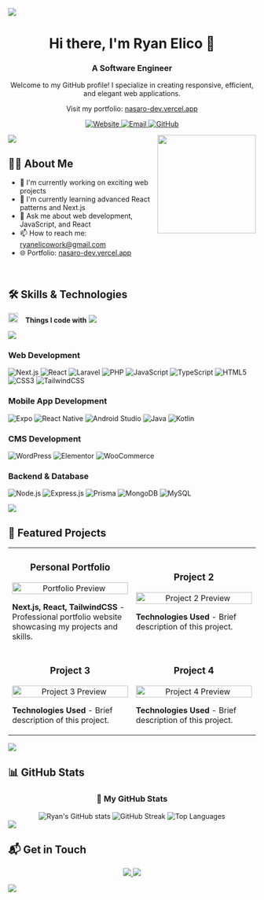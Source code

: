 <img src="https://user-images.githubusercontent.com/73097560/115834477-dbab4500-a447-11eb-908a-139a6edaec5c.gif">

<h1 align="center">Hi there, I'm Ryan Elico 👋</h1>

<h3 align="center">A Software Engineer</h3>

<div align="center">
  <p>Welcome to my GitHub profile! I specialize in creating responsive, efficient, and elegant web applications.</p>
  <p>Visit my portfolio: <a href="https://nasaro-dev.vercel.app" target="_blank">nasaro-dev.vercel.app</a></p>
  
  <p align="center">
    <a href="https://nasaro-dev.vercel.app">
      <img src="https://img.shields.io/badge/Website-nasaro--dev-blue?style=flat-square&logo=vercel" alt="Website">
    </a>
    <a href="mailto:ryanelicowork@gmail.com">
      <img src="https://img.shields.io/badge/Email-Contact%20Me-red?style=flat-square&logo=gmail" alt="Email">
    </a>
    <a href="https://github.com/Ryan-ark">
      <img src="https://img.shields.io/badge/GitHub-Profile-black?style=flat-square&logo=github" alt="GitHub">
    </a>
  </p>
</div>

<img src="https://user-images.githubusercontent.com/73097560/115834477-dbab4500-a447-11eb-908a-139a6edaec5c.gif">

<img align='right' src='https://user-images.githubusercontent.com/5713670/87202985-820dcb80-c2b6-11ea-9f56-7ec461c497c3.gif' width='200'>

## 👨‍💻 About Me

- 🔭 I'm currently working on exciting web projects
- 🌱 I'm currently learning advanced React patterns and Next.js
- 💬 Ask me about web development, JavaScript, and React
- 📫 How to reach me: ryanelicowork@gmail.com
- 🌐 Portfolio: <a href="https://nasaro-dev.vercel.app" target="_blank">nasaro-dev.vercel.app</a>

<br/>

## 🛠️ Skills & Technologies

<img src="https://media2.giphy.com/media/QssGEmpkyEOhBCb7e1/giphy.gif?cid=ecf05e47a0n3gi1bfqntqmob8g9aid1oyj2wr3ds3mg700bl&rid=giphy.gif" width="20"> &ensp; <b> Things I code with</b>
<img src="https://user-images.githubusercontent.com/73097560/115834477-dbab4500-a447-11eb-908a-139a6edaec5c.gif"><br>

<p align="left">
<img src="https://skillicons.dev/icons?i=html,css,js,ts,nextjs,react,tailwind,laravel,php,androidstudio,wordpress,figma,nodejs,express,prisma,mongodb,mysql,git,github,vscode,vercel" />
</p>

### Web Development
![Next.js](https://img.shields.io/badge/Next.js-000000?style=for-the-badge&logo=next.js&logoColor=white)
![React](https://img.shields.io/badge/React-20232A?style=for-the-badge&logo=react&logoColor=61DAFB)
![Laravel](https://img.shields.io/badge/Laravel-FF2D20?style=for-the-badge&logo=laravel&logoColor=white)
![PHP](https://img.shields.io/badge/PHP-777BB4?style=for-the-badge&logo=php&logoColor=white)
![JavaScript](https://img.shields.io/badge/JavaScript-F7DF1E?style=for-the-badge&logo=javascript&logoColor=black)
![TypeScript](https://img.shields.io/badge/TypeScript-007ACC?style=for-the-badge&logo=typescript&logoColor=white)
![HTML5](https://img.shields.io/badge/HTML5-E34F26?style=for-the-badge&logo=html5&logoColor=white)
![CSS3](https://img.shields.io/badge/CSS3-1572B6?style=for-the-badge&logo=css3&logoColor=white)
![TailwindCSS](https://img.shields.io/badge/Tailwind_CSS-38B2AC?style=for-the-badge&logo=tailwind-css&logoColor=white)

### Mobile App Development
![Expo](https://img.shields.io/badge/Expo-000020?style=for-the-badge&logo=expo&logoColor=white)
![React Native](https://img.shields.io/badge/React_Native-20232A?style=for-the-badge&logo=react&logoColor=61DAFB)
![Android Studio](https://img.shields.io/badge/Android_Studio-3DDC84?style=for-the-badge&logo=android-studio&logoColor=white)
![Java](https://img.shields.io/badge/Java-ED8B00?style=for-the-badge&logo=java&logoColor=white)
![Kotlin](https://img.shields.io/badge/Kotlin-0095D5?style=for-the-badge&logo=kotlin&logoColor=white)

### CMS Development
![WordPress](https://img.shields.io/badge/WordPress-21759B?style=for-the-badge&logo=wordpress&logoColor=white)
![Elementor](https://img.shields.io/badge/Elementor-92003B?style=for-the-badge&logo=elementor&logoColor=white)
![WooCommerce](https://img.shields.io/badge/WooCommerce-96588A?style=for-the-badge&logo=woocommerce&logoColor=white)

### Backend & Database
![Node.js](https://img.shields.io/badge/Node.js-43853D?style=for-the-badge&logo=node.js&logoColor=white)
![Express.js](https://img.shields.io/badge/Express.js-404D59?style=for-the-badge&logo=express&logoColor=white)
![Prisma](https://img.shields.io/badge/Prisma-2D3748?style=for-the-badge&logo=prisma&logoColor=white)
![MongoDB](https://img.shields.io/badge/MongoDB-4EA94B?style=for-the-badge&logo=mongodb&logoColor=white)
![MySQL](https://img.shields.io/badge/MySQL-00000F?style=for-the-badge&logo=mysql&logoColor=white)

<img src="https://user-images.githubusercontent.com/73097560/115834477-dbab4500-a447-11eb-908a-139a6edaec5c.gif">

## 📂 Featured Projects

<table>
  <tr>
    <td width="50%">
      <h3 align="center">Personal Portfolio</h3>
      <p align="center">
        <a href="https://nasaro-dev.vercel.app" target="_blank">
          <img src="https://via.placeholder.com/300x200?text=Project+Preview" width="100%" alt="Portfolio Preview"/>
        </a>
      </p>
      <p>
        <strong>Next.js, React, TailwindCSS</strong> - Professional portfolio website showcasing my projects and skills.
      </p>
    </td>
    <td width="50%">
      <h3 align="center">Project 2</h3>
      <p align="center">
        <a href="#" target="_blank">
          <img src="https://via.placeholder.com/300x200?text=Project+2+Preview" width="100%" alt="Project 2 Preview"/>
        </a>
      </p>
      <p>
        <strong>Technologies Used</strong> - Brief description of this project.
      </p>
    </td>
  </tr>
  <tr>
    <td width="50%">
      <h3 align="center">Project 3</h3>
      <p align="center">
        <a href="#" target="_blank">
          <img src="https://via.placeholder.com/300x200?text=Project+3+Preview" width="100%" alt="Project 3 Preview"/>
        </a>
      </p>
      <p>
        <strong>Technologies Used</strong> - Brief description of this project.
      </p>
    </td>
    <td width="50%">
      <h3 align="center">Project 4</h3>
      <p align="center">
        <a href="#" target="_blank">
          <img src="https://via.placeholder.com/300x200?text=Project+4+Preview" width="100%" alt="Project 4 Preview"/>
        </a>
      </p>
      <p>
        <strong>Technologies Used</strong> - Brief description of this project.
      </p>
    </td>
  </tr>
</table>

<img src="https://user-images.githubusercontent.com/73097560/115834477-dbab4500-a447-11eb-908a-139a6edaec5c.gif">

## 📊 GitHub Stats

<div align="center">
  <h3>🚀 My GitHub Stats</h3>
  <img src="https://github-readme-stats-salesp07.vercel.app/api?username=Ryan-ark&count_private=true&show_icons=true&theme=dark&rank_icon=github&hide_border=true&border_radius=10" alt="Ryan's GitHub stats" />
  <img src="https://github-readme-streak-stats-salesp07.vercel.app/?user=Ryan-ark&count_private=true&theme=dark&hide_border=true&border_radius=10" alt="GitHub Streak" />
  <img src="https://github-readme-stats-salesp07.vercel.app/api/top-langs/?username=Ryan-ark&layout=compact&theme=dark&hide_border=true&border_radius=10" alt="Top Languages" />
</div>

<img src="https://user-images.githubusercontent.com/73097560/115834477-dbab4500-a447-11eb-908a-139a6edaec5c.gif">

## 📬 Get in Touch

<p align="center">
  <a href="mailto:ryanelicowork@gmail.com">
    <img src="https://img.shields.io/badge/Email-ryanelicowork%40gmail.com-D14836?style=for-the-badge&logo=gmail&logoColor=white"/>
  </a>
  <a href="https://nasaro-dev.vercel.app">
    <img src="https://img.shields.io/badge/Website-nasaro--dev.vercel.app-000000?style=for-the-badge&logo=vercel&logoColor=white"/>
  </a>
  <!-- Add social media links when available -->
  <!--
  <a href="https://linkedin.com/in/your-profile">
    <img src="https://img.shields.io/badge/LinkedIn-Connect-0077B5?style=for-the-badge&logo=linkedin&logoColor=white"/>
  </a>
  <a href="https://twitter.com/your-handle">
    <img src="https://img.shields.io/badge/Twitter-Follow-1DA1F2?style=for-the-badge&logo=twitter&logoColor=white"/>
  </a>
  -->
</p>

<img src="https://user-images.githubusercontent.com/73097560/115834477-dbab4500-a447-11eb-908a-139a6edaec5c.gif"> 
